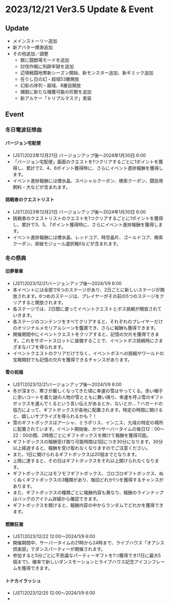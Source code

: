 # 2023/12/21 Ver3.5 Update & Event

## Update
* メインストーリー追加
* 新アバター煙渺追加
* その他追加／調整
  * 獣に闘獣場モードを追加
  * 討伐作戦に刑辟牢獄を追加
  * 辺境戦闘地帯新シーズン開始、新モンスター追加、新ギミック追加
  * 在りし日の幻・超域53層開放
  * 幻影の序列・超域、8層目開放
  * 捕獣に新たな捕獲可能の珍獣を追加
  * 新アルケー「トリプルマスク」実装

## Event
### 冬日電波狂想曲
#### バージョン宅配便
* (JST)2023年12月21日 バージョンアップ後～2024年1月30日  6:00
* 「バージョン宅配便」画面のクエストを1つクリアするごとに1ポイントを獲得し、累計で2、4、6ポイント獲得時に、さらにイベント進捗報酬を獲得します。
* イベント進捗報酬には煙水晶、スペシャルクーポン、検索クーポン、闘技用飼料・大などが含まれます。

#### 挑戦者のクエストリスト
* (JST)2023年12月21日 バージョンアップ後～2024年1月30日  6:00
* 挑戦者のクエストリストのクエストを1つクリアするごとに1ポイントを獲得し、累計で3、5、7ポイント獲得時に、さらにイベント進捗報酬を獲得します。
* イベント進捗報酬には煙水晶、レッドコア、時空晶片、ゴールドコア、検索クーポン、突破モジュール選択箱Ⅱなどが含まれます。

### 冬の祭典
#### 旧夢華章
* (JST)2023/12/21バージョンアップ後～2024/1/9 6:00
* 本イベントには全部で6つのステージがあり、2日ごとに新しいステージが開放されます。6つめのステージは、プレイヤーがその前の5つのステージをクリアすると開放されます。
* 各ステージでは、2日間に渡ってイベントクエストとボス挑戦が開放されていきます。
* 各ステージのコンテンツをすべてクリアすると、それぞれのプレイヤーだけのオリジナルメモリアルシーンを鑑賞でき、さらに報酬も獲得できます。
* 開催期間中にイベントクエストをクリアすると、記憶の欠片を獲得できます。これをサポートスロットに装備することで、イベントボス挑戦時にさまざまなバフを得られます。
* イベントクエストのクリアだけでなく、イベントボスへの挑戦やワールドの宝箱開封でも記憶の欠片を獲得できるチャンスがあります。

#### 雪の祝福
* (JST)2023/12/21バージョンアップ後～2024/1/9 6:00
* 冬が深まり、寒さが厳しくなってきた頃に幸運の雪はやってくる。赤い帽子に赤いコートを着た謎の人物が雪とともに舞い降り、幸運を呼ぶ雪のギフトボックスを運んでくるという言い伝えがあるとか、ないとか…？ハガードの協力によって、ギフトボックスが各地に配置されます。特定の時間に開けると、嬉しいサプライズを得られるかも？！
* 雪のギフトボックスはアーシャ、ミラポリス、インニス、九域の特定の場所に配置されています。イベント開始後、かつサーバータイムの毎日12：00～22：00の間、2時間ごとにギフトボックスを開けて報酬を獲得可能。
* ギフトボックスの報酬受け取り可能時間は1回につき30分になります。30分以上経過すると、報酬を受け取れなくなりますのでご注意ください。
* また、1日に開けられるギフトボックスは20個までとなります。
* 上限に達すると、その日はギフトボックスをそれ以上開けられなくなります。
* ギフトボックスにはモフモフギフトボックス、ゴロゴロギフトボックス、ぬくぬくギフトボックスの3種類があり、毎回どれか1つを獲得するチャンスがあります。
* また、ギフトボックスの種類ごとに報酬内容も異なり、報酬のラインナップはバッグのアイテム詳細から確認できます。
* ギフトボックスを開けると、報酬内容の中からランダムでどれかを獲得できます。

#### 燃舞狂潮
* (JST)2023/12/22 12:00～2024/1/9 6:00
* 開催期間中、サーバータイムの21時から24時まで、ライブハウス「オアシス倶楽部」でダンスパーティーが開催されます。
* 参加すると5分ごとに不思議なパーティーギフトを1つ獲得でき(1日に最大5個まで)、確率で新しいダンスモーションとライブハウス記念アイコンフレームを獲得できます。

#### トナカイラッシュ
* (JST)2023/12/25 12:00～2024/1/9 6:00
* 















